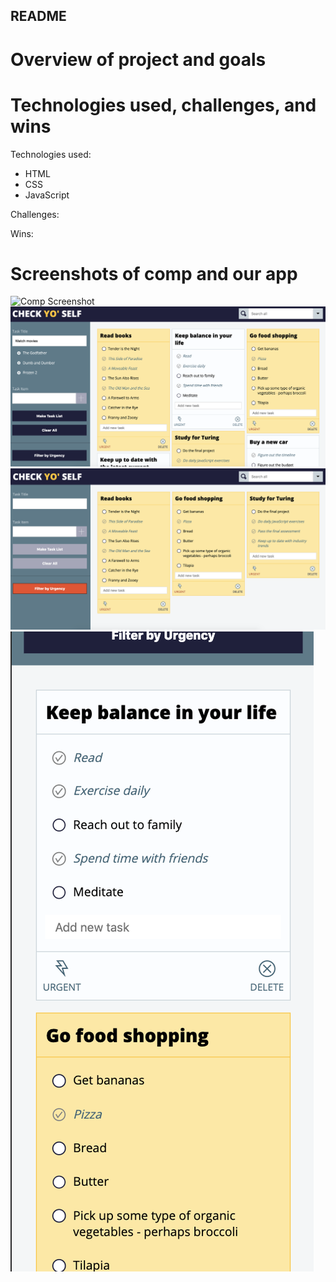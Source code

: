 ## README

# Overview of project and goals

# Technologies used, challenges, and wins

Technologies used:
- HTML
- CSS
- JavaScript

Challenges:

Wins:

# Screenshots of comp and our app

![Comp Screenshot](assets/bab-comp.png)
![Final Screenshot](assets/check1.png)
![Final Screenshot](assets/check2.png)
![Final Screenshot](assets/check3.png)
